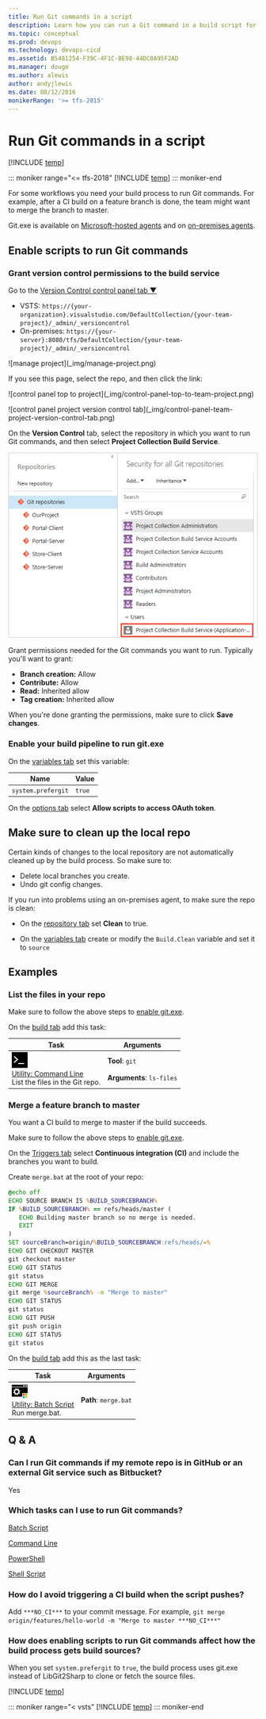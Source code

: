 ```yaml
---
title: Run Git commands in a script
description: Learn how you can run a Git command in a build script for your workflow by using Team Foundation Server (TFS) or VSTS.
ms.topic: conceptual
ms.prod: devops
ms.technology: devops-cicd
ms.assetid: B5481254-F39C-4F1C-BE98-44DC0A95F2AD
ms.manager: douge
ms.author: alewis
author: andyjlewis
ms.date: 08/12/2016
monikerRange: '>= tfs-2015'
---
```


# Run Git commands in a script

[!INCLUDE [temp](../_shared/version.md)]

::: moniker range="<= tfs-2018"
[!INCLUDE [temp](../_shared/concept-rename-note.md)]
::: moniker-end

For some workflows you need your build process to run Git commands. For example, after a CI build on a feature branch is done, the team might want to merge the branch to master.  

Git.exe is available on [Microsoft-hosted agents](../agents/hosted.md) and on [on-premises agents](../agents/agents.md).


<a name="enable"></a>
## Enable scripts to run Git commands

### Grant version control permissions to the build service

Go to the <a data-toggle="collapse" href="#expando-version-control-permissions">Version Control control panel tab &#x25BC;</a>

<div class="collapse" id="expando-version-control-permissions">

<ul>
<li>VSTS: <code>https:&#x2F;&#x2F;{your-organization}.visualstudio.com/DefaultCollection/{your-team-project}/_admin/_versioncontrol</code></li>

<li>On-premises: <code>https:&#x2F;&#x2F;{your-server}:8080/tfs/DefaultCollection/{your-team-project}/_admin/_versioncontrol</code></li>
</ul>

<p>![manage project](_img/manage-project.png)</p>

<p>If you see this page, select the repo, and then click the link:</p>

<p>![control panel top to project](_img/control-panel-top-to-team-project.png)</p>

<p>![control panel project version control tab](_img/control-panel-team-project-version-control-tab.png)</p>

</div>

On the **Version Control** tab, select the repository in which you want to run Git commands, and then select **Project Collection Build Service**.

![permissions](_img/control-panel-version-control-project-collection-build-service.png)

Grant permissions needed for the Git commands you want to run. Typically you'll want to grant:

* **Branch creation:**  Allow
* **Contribute:**  Allow
* **Read:**  Inherited allow
* **Tag creation:**  Inherited allow

When you're done granting the permissions, make sure to click **Save changes**.

### Enable your build pipeline to run git.exe

On the [variables tab](../build/variables.md) set this variable:

| Name | Value |
|---|---|
| ```system.prefergit``` | ```true``` |

On the [options tab](../build/options.md) select **Allow scripts to access OAuth token**.

## Make sure to clean up the local repo

Certain kinds of changes to the local repository are not automatically cleaned up by the build process. So make sure to:

* Delete local branches you create.
* Undo git config changes.

If you run into problems using an on-premises agent, to make sure the repo is clean:

* On the [repository tab](../build/repository.md) set **Clean** to true.

* On the [variables tab](../build/variables.md) create or modify the ```Build.Clean``` variable and set it to ```source```

## Examples


### List the files in your repo

Make sure to follow the above steps to [enable git.exe](#enable).

On the [build tab](../tasks/index.md) add this task:

| Task | Arguments |
| ---- | --------- |
| ![](../tasks/utility/_img/command-line.png)<br/>[Utility: Command Line](../tasks/utility/command-line.md)<br />List the files in the Git repo. | **Tool**: `git`<br /><br />**Arguments**: `ls-files` |

### Merge a feature branch to master

You want a CI build to merge to master if the build succeeds.

Make sure to follow the above steps to [enable git.exe](#enable).

On the [Triggers tab](../build/triggers.md) select **Continuous integration (CI)** and include the branches you want to build.

Create ```merge.bat``` at the root of your repo:

```bat
@echo off
ECHO SOURCE BRANCH IS %BUILD_SOURCEBRANCH%
IF %BUILD_SOURCEBRANCH% == refs/heads/master (
   ECHO Building master branch so no merge is needed.
   EXIT
)
SET sourceBranch=origin/%BUILD_SOURCEBRANCH:refs/heads/=%
ECHO GIT CHECKOUT MASTER
git checkout master
ECHO GIT STATUS
git status
ECHO GIT MERGE
git merge %sourceBranch% -m "Merge to master"
ECHO GIT STATUS
git status
ECHO GIT PUSH
git push origin
ECHO GIT STATUS
git status
```

On the [build tab](../tasks/index.md) add this as the last task:

| Task | Arguments |
| ---- | --------- |
| ![](../tasks/utility/_img/batch-script.png)<br/>[Utility: Batch Script](../tasks/utility/batch-script.md)<br />Run merge.bat. | **Path**: `merge.bat` |

## Q & A

<!-- BEGINSECTION class="md-qanda" -->


### Can I run Git commands if my remote repo is in GitHub or an external Git service such as Bitbucket?

Yes


### Which tasks can I use to run Git commands?

[Batch Script](../tasks/utility/batch-script.md)

[Command Line](../tasks/utility/command-line.md)

[PowerShell](../tasks/utility/powershell.md)

[Shell Script](../tasks/utility/shell-script.md)


### How do I avoid triggering a CI build when the script pushes?

Add ```***NO_CI***``` to your commit message. For example, ```git merge origin/features/hello-world -m "Merge to master ***NO_CI***"```


### How does enabling scripts to run Git commands affect how the build process gets build sources?

When you set ```system.prefergit``` to ```true```, the build process uses git.exe instead of LibGit2Sharp to clone or fetch the source files.

[!INCLUDE [temp](../_shared/qa-agents.md)]

::: moniker range="< vsts"
[!INCLUDE [temp](../_shared/qa-versions.md)]
::: moniker-end

<!-- ENDSECTION -->
